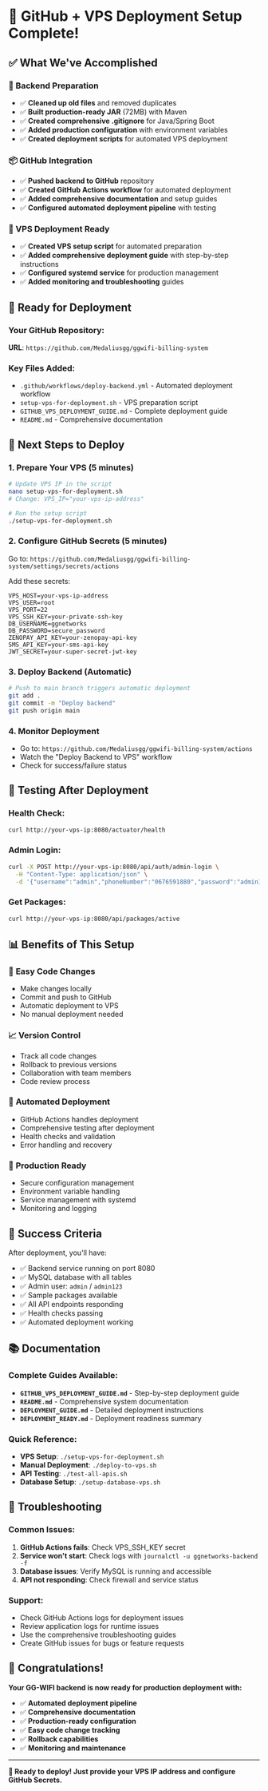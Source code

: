 # 🎉 GitHub + VPS Deployment Setup Complete!

## ✅ What We've Accomplished

### 🔧 Backend Preparation
- ✅ **Cleaned up old files** and removed duplicates
- ✅ **Built production-ready JAR** (72MB) with Maven
- ✅ **Created comprehensive .gitignore** for Java/Spring Boot
- ✅ **Added production configuration** with environment variables
- ✅ **Created deployment scripts** for automated VPS deployment

### 📦 GitHub Integration
- ✅ **Pushed backend to GitHub** repository
- ✅ **Created GitHub Actions workflow** for automated deployment
- ✅ **Added comprehensive documentation** and setup guides
- ✅ **Configured automated deployment pipeline** with testing

### 🚀 VPS Deployment Ready
- ✅ **Created VPS setup script** for automated preparation
- ✅ **Added comprehensive deployment guide** with step-by-step instructions
- ✅ **Configured systemd service** for production management
- ✅ **Added monitoring and troubleshooting** guides

## 🎯 Ready for Deployment

### Your GitHub Repository:
**URL**: `https://github.com/Medaliusgg/ggwifi-billing-system`

### Key Files Added:
- `.github/workflows/deploy-backend.yml` - Automated deployment workflow
- `setup-vps-for-deployment.sh` - VPS preparation script
- `GITHUB_VPS_DEPLOYMENT_GUIDE.md` - Complete deployment guide
- `README.md` - Comprehensive documentation

## 🚀 Next Steps to Deploy

### 1. Prepare Your VPS (5 minutes)
```bash
# Update VPS IP in the script
nano setup-vps-for-deployment.sh
# Change: VPS_IP="your-vps-ip-address"

# Run the setup script
./setup-vps-for-deployment.sh
```

### 2. Configure GitHub Secrets (5 minutes)
Go to: `https://github.com/Medaliusgg/ggwifi-billing-system/settings/secrets/actions`

Add these secrets:
```
VPS_HOST=your-vps-ip-address
VPS_USER=root
VPS_PORT=22
VPS_SSH_KEY=your-private-ssh-key
DB_USERNAME=ggnetworks
DB_PASSWORD=secure_password
ZENOPAY_API_KEY=your-zenopay-api-key
SMS_API_KEY=your-sms-api-key
JWT_SECRET=your-super-secret-jwt-key
```

### 3. Deploy Backend (Automatic)
```bash
# Push to main branch triggers automatic deployment
git add .
git commit -m "Deploy backend"
git push origin main
```

### 4. Monitor Deployment
- Go to: `https://github.com/Medaliusgg/ggwifi-billing-system/actions`
- Watch the "Deploy Backend to VPS" workflow
- Check for success/failure status

## 🧪 Testing After Deployment

### Health Check:
```bash
curl http://your-vps-ip:8080/actuator/health
```

### Admin Login:
```bash
curl -X POST http://your-vps-ip:8080/api/auth/admin-login \
  -H "Content-Type: application/json" \
  -d '{"username":"admin","phoneNumber":"0676591880","password":"admin123"}'
```

### Get Packages:
```bash
curl http://your-vps-ip:8080/api/packages/active
```

## 📊 Benefits of This Setup

### 🔄 **Easy Code Changes**
- Make changes locally
- Commit and push to GitHub
- Automatic deployment to VPS
- No manual deployment needed

### 📈 **Version Control**
- Track all code changes
- Rollback to previous versions
- Collaboration with team members
- Code review process

### 🚀 **Automated Deployment**
- GitHub Actions handles deployment
- Comprehensive testing after deployment
- Health checks and validation
- Error handling and recovery

### 🔐 **Production Ready**
- Secure configuration management
- Environment variable handling
- Service management with systemd
- Monitoring and logging

## 🎯 Success Criteria

After deployment, you'll have:
- ✅ Backend service running on port 8080
- ✅ MySQL database with all tables
- ✅ Admin user: `admin` / `admin123`
- ✅ Sample packages available
- ✅ All API endpoints responding
- ✅ Health checks passing
- ✅ Automated deployment working

## 📚 Documentation

### Complete Guides Available:
- **`GITHUB_VPS_DEPLOYMENT_GUIDE.md`** - Step-by-step deployment guide
- **`README.md`** - Comprehensive system documentation
- **`DEPLOYMENT_GUIDE.md`** - Detailed deployment instructions
- **`DEPLOYMENT_READY.md`** - Deployment readiness summary

### Quick Reference:
- **VPS Setup**: `./setup-vps-for-deployment.sh`
- **Manual Deployment**: `./deploy-to-vps.sh`
- **API Testing**: `./test-all-apis.sh`
- **Database Setup**: `./setup-database-vps.sh`

## 🚨 Troubleshooting

### Common Issues:
1. **GitHub Actions fails**: Check VPS_SSH_KEY secret
2. **Service won't start**: Check logs with `journalctl -u ggnetworks-backend -f`
3. **Database issues**: Verify MySQL is running and accessible
4. **API not responding**: Check firewall and service status

### Support:
- Check GitHub Actions logs for deployment issues
- Review application logs for runtime issues
- Use the comprehensive troubleshooting guides
- Create GitHub issues for bugs or feature requests

## 🎉 Congratulations!

**Your GG-WIFI backend is now ready for production deployment with:**
- ✅ **Automated deployment pipeline**
- ✅ **Comprehensive documentation**
- ✅ **Production-ready configuration**
- ✅ **Easy code change tracking**
- ✅ **Rollback capabilities**
- ✅ **Monitoring and maintenance**

---

**🚀 Ready to deploy! Just provide your VPS IP address and configure GitHub Secrets.**
